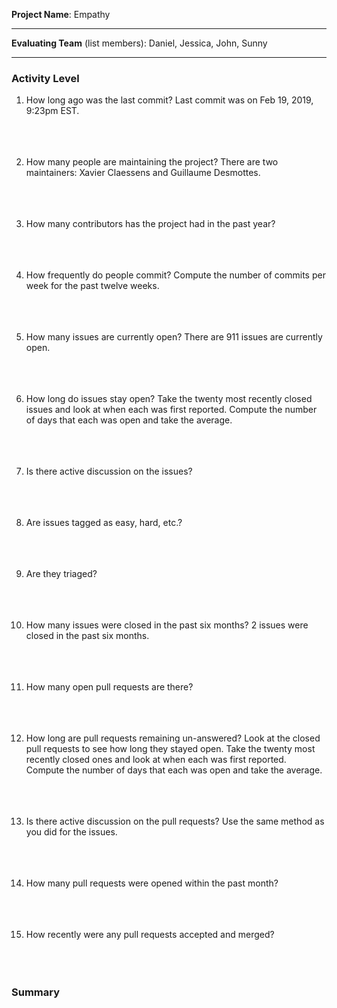 **Project Name**: Empathy


---

**Evaluating Team** (list members): Daniel, Jessica, John, Sunny

---

### Activity Level


1. How long ago was the last commit?
Last commit was on Feb 19, 2019, 9:23pm EST.
<br><br><br><br>

1. How many people are maintaining the project?
There are two maintainers: Xavier Claessens and Guillaume Desmottes.
<br><br><br><br>

1. How many contributors has the project had in the past year?
<br><br><br><br>

1. How frequently do people commit? 
Compute the number of commits per week for the past twelve weeks.
<br><br><br><br>

1. How many issues are currently open?
There are 911 issues are currently open.
<br><br><br><br>

1. How long do issues stay open?
Take the twenty most recently closed issues and look at when each was first reported. 
Compute the number of days that each was open and take the average.
<br><br><br><br>

1. Is there active discussion on the issues?
<br><br><br><br>

1. Are issues tagged as easy, hard, etc.?
<br><br><br><br>


1. Are they triaged?
<br><br><br><br>

1. How many issues were closed in the past six months?
2 issues were closed in the past six months.
<br><br><br><br> 

1. How many open pull requests are there?
<br><br><br><br>

1. How long are pull requests remaining un-answered?
Look at the closed pull requests to see how long they stayed open. Take the twenty most recently closed ones and look at when each was first reported. Compute the number of days that each was open and take the average.
<br><br><br><br>

1. Is there active discussion on the pull requests?
Use the same method as you did for the issues.
<br><br><br><br>

1. How many pull requests were opened within the past month?
<br><br><br><br>


1. How recently were any pull requests accepted and merged? 
<br><br><br><br>

### Summary

